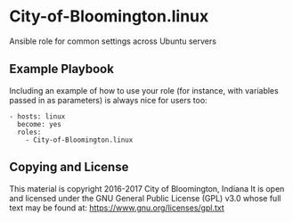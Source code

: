 City-of-Bloomington.linux
=========
Ansible role for common settings across Ubuntu servers


Example Playbook
----------------

Including an example of how to use your role (for instance, with variables passed in as parameters) is always nice for users too:

    - hosts: linux
      become: yes
      roles:
        - City-of-Bloomington.linux

Copying and License
-------
This material is copyright 2016-2017 City of Bloomington, Indiana
It is open and licensed under the GNU General Public License (GPL) v3.0 whose full text may be found at:
https://www.gnu.org/licenses/gpl.txt
